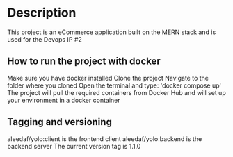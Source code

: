 # Description
This project is an eCommerce application built  on the MERN stack and is used for the Devops IP #2

## How to run the project with docker  
Make sure you have docker installed
Clone the project 
Navigate to the folder where you cloned
Open the terminal and type: 'docker compose up'
The project will pull the required containers from Docker Hub and will set up your environment in a docker container

## Tagging and versioning
aleedaf/yolo:client is the frontend client
aleedaf/yolo:backend is the backend server
The current version tag is 1.1.0
